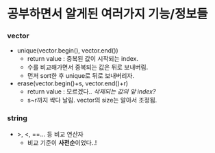 # 공부하면서 알게된 여러가지 기능/정보들



### vector

- unique(vector.begin(), vector.end())
  - return value : 중복된 값이 시작되는 index.
  - 수를 비교해가면서 중복되는 값은 뒤로 보내버림.
  - 먼저 sort한 후 unique로 뒤로 보내버리자.
- erase(vector.begin()+s, vector.end()+r)
  - return value : 모르겠다.. _삭제되는 값의 앞 index?_
  - s~r까지 싹다 날림. vector의 size는 알아서 조정됨.



### string

- \>, \<, ==... 등 비교 연산자
  - 비교 기준이 **사전순**이었다..!

